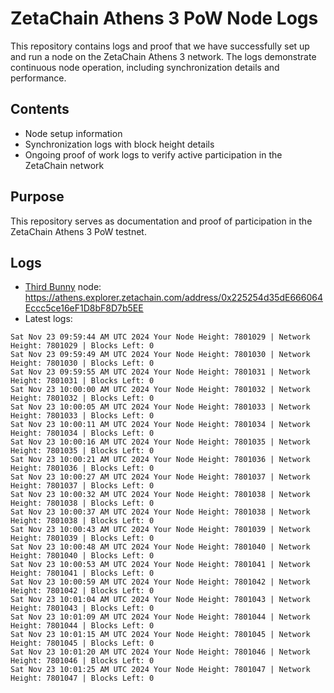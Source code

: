 # ZetaChain Athens 3 PoW Node Logs
This repository contains logs and proof that we have successfully set up and run a node on the ZetaChain Athens 3 network. The logs demonstrate continuous node operation, including synchronization details and performance.

## Contents
- Node setup information
- Synchronization logs with block height details
- Ongoing proof of work logs to verify active participation in the ZetaChain network

## Purpose
This repository serves as documentation and proof of participation in the ZetaChain Athens 3 PoW testnet.

## Logs

- [Third Bunny](https://thirdbunny.xyz/) node: https://athens.explorer.zetachain.com/address/0x225254d35dE666064Eccc5ce16eF1D8bF8D7b5EE
- Latest logs:
```
Sat Nov 23 09:59:44 AM UTC 2024 Your Node Height: 7801029 | Network Height: 7801029 | Blocks Left: 0
Sat Nov 23 09:59:49 AM UTC 2024 Your Node Height: 7801030 | Network Height: 7801030 | Blocks Left: 0
Sat Nov 23 09:59:55 AM UTC 2024 Your Node Height: 7801031 | Network Height: 7801031 | Blocks Left: 0
Sat Nov 23 10:00:00 AM UTC 2024 Your Node Height: 7801032 | Network Height: 7801032 | Blocks Left: 0
Sat Nov 23 10:00:05 AM UTC 2024 Your Node Height: 7801033 | Network Height: 7801033 | Blocks Left: 0
Sat Nov 23 10:00:11 AM UTC 2024 Your Node Height: 7801034 | Network Height: 7801034 | Blocks Left: 0
Sat Nov 23 10:00:16 AM UTC 2024 Your Node Height: 7801035 | Network Height: 7801035 | Blocks Left: 0
Sat Nov 23 10:00:21 AM UTC 2024 Your Node Height: 7801036 | Network Height: 7801036 | Blocks Left: 0
Sat Nov 23 10:00:27 AM UTC 2024 Your Node Height: 7801037 | Network Height: 7801037 | Blocks Left: 0
Sat Nov 23 10:00:32 AM UTC 2024 Your Node Height: 7801038 | Network Height: 7801038 | Blocks Left: 0
Sat Nov 23 10:00:37 AM UTC 2024 Your Node Height: 7801038 | Network Height: 7801038 | Blocks Left: 0
Sat Nov 23 10:00:43 AM UTC 2024 Your Node Height: 7801039 | Network Height: 7801039 | Blocks Left: 0
Sat Nov 23 10:00:48 AM UTC 2024 Your Node Height: 7801040 | Network Height: 7801040 | Blocks Left: 0
Sat Nov 23 10:00:53 AM UTC 2024 Your Node Height: 7801041 | Network Height: 7801041 | Blocks Left: 0
Sat Nov 23 10:00:59 AM UTC 2024 Your Node Height: 7801042 | Network Height: 7801042 | Blocks Left: 0
Sat Nov 23 10:01:04 AM UTC 2024 Your Node Height: 7801043 | Network Height: 7801043 | Blocks Left: 0
Sat Nov 23 10:01:09 AM UTC 2024 Your Node Height: 7801044 | Network Height: 7801044 | Blocks Left: 0
Sat Nov 23 10:01:15 AM UTC 2024 Your Node Height: 7801045 | Network Height: 7801045 | Blocks Left: 0
Sat Nov 23 10:01:20 AM UTC 2024 Your Node Height: 7801046 | Network Height: 7801046 | Blocks Left: 0
Sat Nov 23 10:01:25 AM UTC 2024 Your Node Height: 7801047 | Network Height: 7801047 | Blocks Left: 0
```
